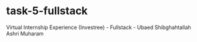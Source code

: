 # task-5-fullstack
Virtual Internship Experience (Investree) - Fullstack - Ubaed Shibghahtallah Ashri Muharam
